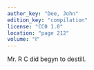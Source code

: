 ```yaml
---
author_key: "Dee, John"
edition_key: "compilation"
license: "CC0 1.0"
location: "page 212"
volume: "Ⅰ"
---
```

Mr. R C did begyn to destill.
